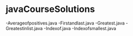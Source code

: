 # javaCourseSolutions

-Averageofpositives.java
-Firstandlast.java
-Greatest.java
-Greatestinlist.java
-Indexof.java
-Indexofsmallest.java

